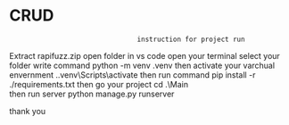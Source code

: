 # CRUD

                                    instruction for project run 

Extract rapifuzz.zip 
open folder in vs code 
open your terminal 
select your folder 
write command python -m venv .venv 
then activate your varchual envernment   .\.venv\Scripts\activate
then run command   pip install -r ./requirements.txt
then go your project cd .\Main\
then run server  python manage.py runserver


thank you 
